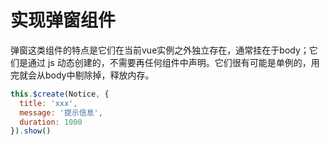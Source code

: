 # 实现弹窗组件

弹窗这类组件的特点是它们在当前vue实例之外独立存在，通常挂在于body；它们是通过 js 动态创建的，不需要再任何组件中声明。它们很有可能是单例的，用完就会从body中剔除掉，释放内存。

```js
this.$create(Notice, {
  title: 'xxx',
  message: '提示信息',
  duration: 1000
}).show()
```



